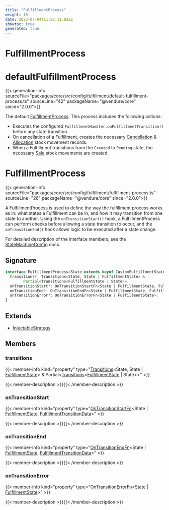 ```yaml
---
title: "FulfillmentProcess"
weight: 10
date: 2023-07-04T11:02:11.822Z
showtoc: true
generated: true
---
```

<!-- This file was generated from the Vendure source. Do not modify. Instead, re-run the "docs:build" script -->

# FulfillmentProcess
<div class="symbol">


# defaultFulfillmentProcess

{{< generation-info sourceFile="packages/core/src/config/fulfillment/default-fulfillment-process.ts" sourceLine="42" packageName="@vendure/core" since="2.0.0">}}

The default <a href='/typescript-api/fulfillment/fulfillment-process#fulfillmentprocess'>FulfillmentProcess</a>. This process includes the following actions:

- Executes the configured `FulfillmentHandler.onFulfillmentTransition()` before any state
  transition.
- On cancellation of a Fulfillment, creates the necessary <a href='/typescript-api/entities/stock-movement#cancellation'>Cancellation</a> & <a href='/typescript-api/entities/stock-movement#allocation'>Allocation</a>
  stock movement records.
- When a Fulfillment transitions from the `Created` to `Pending` state, the necessary
  <a href='/typescript-api/entities/stock-movement#sale'>Sale</a> stock movements are created.

</div>
<div class="symbol">


# FulfillmentProcess

{{< generation-info sourceFile="packages/core/src/config/fulfillment/fulfillment-process.ts" sourceLine="26" packageName="@vendure/core" since="2.0.0">}}

A FulfillmentProcess is used to define the way the fulfillment process works as in: what states a Fulfillment can be
in, and how it may transition from one state to another. Using the `onTransitionStart()` hook, a
FulfillmentProcess can perform checks before allowing a state transition to occur, and the `onTransitionEnd()`
hook allows logic to be executed after a state change.

For detailed description of the interface members, see the <a href='/typescript-api/state-machine/state-machine-config#statemachineconfig'>StateMachineConfig</a> docs.

## Signature

```TypeScript
interface FulfillmentProcess<State extends keyof CustomFulfillmentStates | string> extends InjectableStrategy {
  transitions?: Transitions<State, State | FulfillmentState> &
        Partial<Transitions<FulfillmentState | State>>;
  onTransitionStart?: OnTransitionStartFn<State | FulfillmentState, FulfillmentTransitionData>;
  onTransitionEnd?: OnTransitionEndFn<State | FulfillmentState, FulfillmentTransitionData>;
  onTransitionError?: OnTransitionErrorFn<State | FulfillmentState>;
}
```
## Extends

 * <a href='/typescript-api/common/injectable-strategy#injectablestrategy'>InjectableStrategy</a>


## Members

### transitions

{{< member-info kind="property" type="<a href='/typescript-api/state-machine/transitions#transitions'>Transitions</a>&#60;State, State | <a href='/typescript-api/fulfillment/fulfillment-state#fulfillmentstate'>FulfillmentState</a>&#62; &#38;         Partial&#60;<a href='/typescript-api/state-machine/transitions#transitions'>Transitions</a>&#60;<a href='/typescript-api/fulfillment/fulfillment-state#fulfillmentstate'>FulfillmentState</a> | State&#62;&#62;"  >}}

{{< member-description >}}{{< /member-description >}}

### onTransitionStart

{{< member-info kind="property" type="<a href='/typescript-api/state-machine/state-machine-config#ontransitionstartfn'>OnTransitionStartFn</a>&#60;State | <a href='/typescript-api/fulfillment/fulfillment-state#fulfillmentstate'>FulfillmentState</a>, <a href='/typescript-api/fulfillment/fulfillment-transition-data#fulfillmenttransitiondata'>FulfillmentTransitionData</a>&#62;"  >}}

{{< member-description >}}{{< /member-description >}}

### onTransitionEnd

{{< member-info kind="property" type="<a href='/typescript-api/state-machine/state-machine-config#ontransitionendfn'>OnTransitionEndFn</a>&#60;State | <a href='/typescript-api/fulfillment/fulfillment-state#fulfillmentstate'>FulfillmentState</a>, <a href='/typescript-api/fulfillment/fulfillment-transition-data#fulfillmenttransitiondata'>FulfillmentTransitionData</a>&#62;"  >}}

{{< member-description >}}{{< /member-description >}}

### onTransitionError

{{< member-info kind="property" type="<a href='/typescript-api/state-machine/state-machine-config#ontransitionerrorfn'>OnTransitionErrorFn</a>&#60;State | <a href='/typescript-api/fulfillment/fulfillment-state#fulfillmentstate'>FulfillmentState</a>&#62;"  >}}

{{< member-description >}}{{< /member-description >}}


</div>
